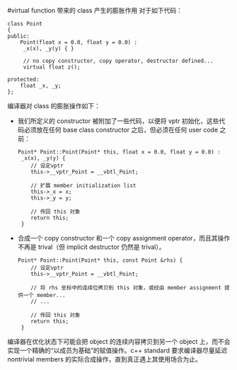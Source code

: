 #virtual function 带来的 class 产生的膨胀作用
对于如下代码：
	
	class Point
	{
	public:
		Point(float x = 0.0, float y = 0.0) :
		 _x(x), _y(y) { }

		 // no copy constructor, copy operator, destructor defined...
		 virtual float z();

	protected:
		float _x, _y;
	};
	
编译器对 class 的膨胀操作如下：

*	我们所定义的 constructor 被附加了一些代码，以便将 vptr 初始化，这些代码必须放在任何 base class constructor 之后，但必须在任何 user code 之前：

		Point* Point::Point(Point* this, float x = 0.0, float y = 0.0) :
		 _x(x), _y(y) {
		 	// 设定vptr
		 	this->__vptr_Point = __vbtl_Point;

		 	// 扩展 member initialization list
		 	this->_x = x;
		 	this->_y = y;

		 	// 传回 this 对象
		 	return this;
		 }
		 
*	合成一个 copy constructor 和一个 copy assignment operator，而且其操作不再是 trival（但 implicit destructor 仍然是 trival）。

		Point* Point::Point(Point* this, const Point &rhs) {
		 	// 设定vptr
		 	this->__vptr_Point = __vbtl_Point;

		 	// 将 rhs 坐标中的连续位拷贝到 this 对象，或经由 member assignment 提供一个 member...
		 	// ...

		 	// 传回 this 对象
		 	return this;
		 }

编译器在优化状态下可能会把 object 的连续内容拷贝到另一个 object 上，而不会实现一个精确的“以成员为基础”的赋值操作。c++ standard 要求编译器尽量延迟 nontrivial members 的实际合成操作，直到真正遇上其使用场合为止。 

